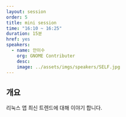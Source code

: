 ```yaml
---
layout: session
order: 5
title: mini session
time: "16:10 ~ 16:25"
duration: 15분
href: yes
speakers:
  - name: 안이수
    org: GNOME Contributer
    desc:
    image: ../assets/imgs/speakers/SELF.jpg
---
```

## 개요
리눅스 앱 최신 트렌드에 대해 이야기 합니다.

<!--
## 발표자료
<a class="btn btn-primary" href="https://www.slideshare.net/UbuntuKorea/malware-dataset-ubuntu" role="button"><i class="fas fa-paperclip"></i> 발표자료</a>
-->
